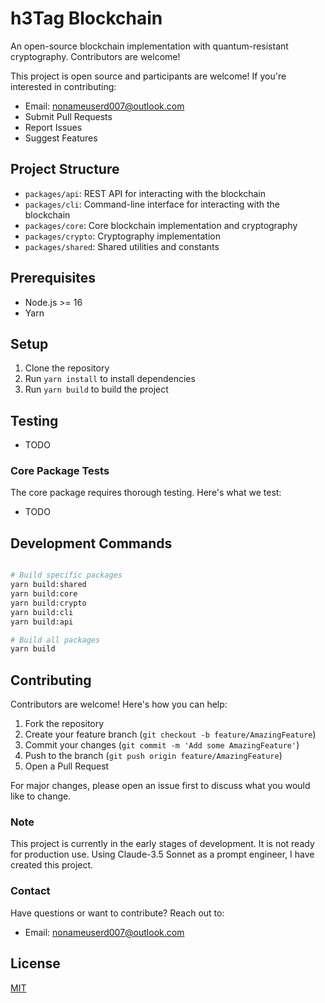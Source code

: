 # h3Tag Blockchain

An open-source blockchain implementation with quantum-resistant cryptography. Contributors are welcome!

This project is open source and participants are welcome! If you're interested in contributing:

- Email: nonameuserd007@outlook.com
- Submit Pull Requests
- Report Issues
- Suggest Features

## Project Structure

- `packages/api`: REST API for interacting with the blockchain
- `packages/cli`: Command-line interface for interacting with the blockchain
- `packages/core`: Core blockchain implementation and cryptography
- `packages/crypto`: Cryptography implementation
- `packages/shared`: Shared utilities and constants

## Prerequisites

- Node.js >= 16
- Yarn

## Setup

1. Clone the repository
2. Run `yarn install` to install dependencies
3. Run `yarn build` to build the project

## Testing

- TODO

### Core Package Tests

The core package requires thorough testing. Here's what we test:

- TODO

## Development Commands

```bash

# Build specific packages
yarn build:shared
yarn build:core
yarn build:crypto
yarn build:cli
yarn build:api

# Build all packages
yarn build
```

## Contributing

Contributors are welcome! Here's how you can help:

1. Fork the repository
2. Create your feature branch (`git checkout -b feature/AmazingFeature`)
3. Commit your changes (`git commit -m 'Add some AmazingFeature'`)
4. Push to the branch (`git push origin feature/AmazingFeature`)
5. Open a Pull Request

For major changes, please open an issue first to discuss what you would like to change.

### Note

This project is currently in the early stages of development. It is not ready for production use. Using Claude-3.5 Sonnet as a prompt engineer, I have created this project.

### Contact

Have questions or want to contribute? Reach out to:

- Email: nonameuserd007@outlook.com

## License

[MIT](LICENSE)
